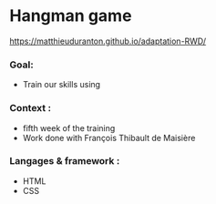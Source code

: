 # Hangman game
https://matthieuduranton.github.io/adaptation-RWD/

### Goal:
* Train our skills using

### Context :
* fifth week of the training
* Work done with François Thibault de Maisière

### Langages & framework :
* HTML
* CSS

